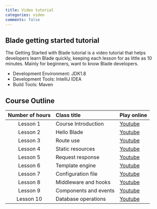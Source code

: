 ```yaml
---
title: Video tutorial
categories: video
comments: false
---
```


## Blade getting started tutorial

The Getting Started with Blade tutorial is a video tutorial that helps developers learn Blade quickly, keeping each lesson for as little as 10 minutes.
Mainly for beginners, want to know Blade developers.

- Development Environment: JDK1.8
- Development Tools: IntelliJ IDEA
- Build Tools: Maven

## Course Outline

| Number of hours | Class title | Play online |
|:-----:|:--------|:-------|
|Lesson 1|Course Introduction| [Youtube](https://www.youtube.com/watch?v=UQzz1XCFE9U&list=PLK2w-tGRdrj5TV2lxHFj8hcg4mbmRmnWX&index=1)|
|Lesson 2|Hello Blade| [Youtube](https://www.youtube.com/watch?v=ZqfDt4mcLMU&list=PLK2w-tGRdrj5TV2lxHFj8hcg4mbmRmnWX&index=2)|
|Lesson 3|Route use| [Youtube](https://www.youtube.com/watch?v=lYLu0s1qWiA&list=PLK2w-tGRdrj5TV2lxHFj8hcg4mbmRmnWX&index=3)|
|Lesson 4|Static resources| [Youtube](https://www.youtube.com/watch?v=viW_OgdjAjI&list=PLK2w-tGRdrj5TV2lxHFj8hcg4mbmRmnWX&index=4)|
|Lesson 5|Request response| [Youtube](https://www.youtube.com/watch?v=yCid_JDiJ-k&list=PLK2w-tGRdrj5TV2lxHFj8hcg4mbmRmnWX&index=5)|
|Lesson 6|Template engine| [Youtube](https://www.youtube.com/watch?v=ECV8ouT1X6E&list=PLK2w-tGRdrj5TV2lxHFj8hcg4mbmRmnWX&index=6)|
|Lesson 7|Configuration file| [Youtube](https://www.youtube.com/watch?v=SlbeaPiz9dM&list=PLK2w-tGRdrj5TV2lxHFj8hcg4mbmRmnWX&index=7)|
|Lesson 8|Middleware and hooks| [Youtube](https://www.youtube.com/watch?v=0dO7i7X9JWg&list=PLK2w-tGRdrj5TV2lxHFj8hcg4mbmRmnWX&index=8)|
|Lesson 9|Components and events| [Youtube](https://www.youtube.com/watch?v=rke6nolDgi4&list=PLK2w-tGRdrj5TV2lxHFj8hcg4mbmRmnWX&index=9)|
|Lesson 10|Database operations| [Youtube](https://www.youtube.com/watch?v=EH9WhjKThm0&list=PLK2w-tGRdrj5TV2lxHFj8hcg4mbmRmnWX&index=10)|
